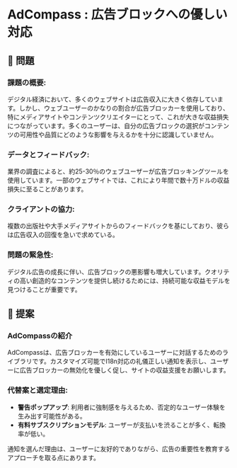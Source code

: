 # AdCompass : 広告ブロックへの優しい対応

## 👀 問題

### 課題の概要:

デジタル経済において、多くのウェブサイトは広告収入に大きく依存しています。しかし、ウェブユーザーのかなりの割合が広告ブロッカーを使用しており、特にメディアサイトやコンテンツクリエイターにとって、これが大きな収益損失につながっています。多くのユーザーは、自分の広告ブロックの選択がコンテンツの可用性や品質にどのような影響を与えるかを十分に認識していません。

### データとフィードバック:

業界の調査によると、約25-30％のウェブユーザーが広告ブロッキングツールを使用しています。一部のウェブサイトでは、これにより年間で数十万ドルの収益損失に至ることがあります。

### クライアントの協力:

複数の出版社や大手メディアサイトからのフィードバックを基にしており、彼らは広告収入の回復を急いで求めている。

### 問題の緊急性:

デジタル広告の成長に伴い、広告ブロックの悪影響も増大しています。クオリティの高い創造的なコンテンツを提供し続けるためには、持続可能な収益モデルを見つけることが重要です。

## 💭 提案

### AdCompassの紹介

AdCompassは、広告ブロッカーを有効にしているユーザーに対話するためのライブラリです。カスタマイズ可能でI18n対応の礼儀正しい通知を表示し、ユーザーに広告ブロッカーの無効化を優しく促し、サイトの収益支援をお願いします。

### **代替案と選定理由**:

- **警告ポップアップ**: 利用者に強制感を与えるため、否定的なユーザー体験を生み出す可能性がある。
- **有料サブスクリプションモデル**: ユーザーが支払いを渋ることが多く、転換率が低い。

通知を選んだ理由は、ユーザーに友好的でありながら、広告の重要性を教育するアプローチを取る点にあります。